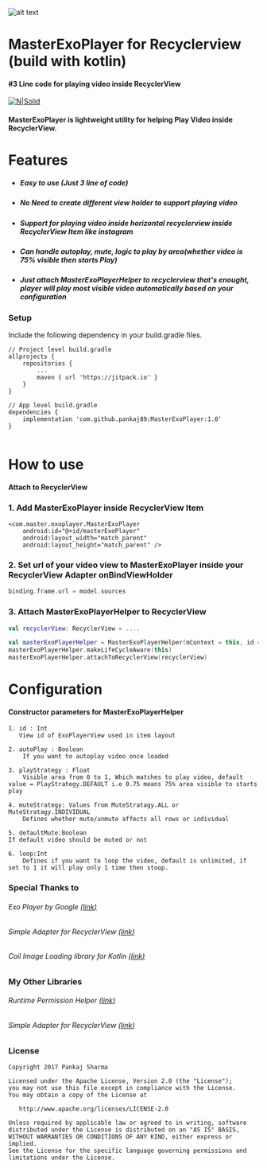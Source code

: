 ![alt text](https://github.com/pankaj89/MasterExoPlayer/blob/master/master_exo_player_banner.svg)

# MasterExoPlayer for Recyclerview (build with kotlin)
####  #3 Line code for playing video inside RecyclerView

[![N|Solid](https://img.shields.io/badge/Android%20Arsenal-Simpler%20Recycler%20View%20Adapter-brightgreen.svg)](https://android-arsenal.com/details/1/5354)

#### MasterExoPlayer is lightweight utility for helping Play Video inside RecyclerView.

# Features
- ##### Easy to use (Just 3 line of code)
- ##### No Need to create different view holder to support playing video
- ##### Support for playing video inside horizontal recyclerview inside RecyclerView Item like instagram
- ##### Can handle autoplay, mute, logic to play by area(whether video is 75% visible then starts Play)
- ##### Just attach MasterExoPlayerHelper to recyclerview that's enought, player will play most visible video automatically based on your configuration

### Setup
Include the following dependency in your build.gradle files.
```
// Project level build.gradle
allprojects {
    repositories {
        ...
        maven { url 'https://jitpack.io' }
    }
}

// App level build.gradle
dependencies {
    implementation 'com.github.pankaj89:MasterExoPlayer:1.0'
}
	
```
# How to use

#### Attach to RecyclerView

### 1. Add MasterExoPlayer inside RecyclerView Item
```
<com.master.exoplayer.MasterExoPlayer
    android:id="@+id/masterExoPlayer"
    android:layout_width="match_parent"
    android:layout_height="match_parent" />
```

### 2. Set url of your video view to MasterExoPlayer inside your RecyclerView Adapter onBindViewHolder
```kotlin
binding.frame.url = model.sources
```

### 3. Attach MasterExoPlayerHelper to RecyclerView
```kotlin
val recyclerView: RecyclerView = ....

val masterExoPlayerHelper = MasterExoPlayerHelper(mContext = this, id = R.id.masterExoPlayer)
masterExoPlayerHelper.makeLifeCycleAware(this)
masterExoPlayerHelper.attachToRecyclerView(recyclerView)

```

# Configuration
#### Constructor parameters for MasterExoPlayerHelper

```
1. id : Int 
   View id of ExoPlayerView used in item layout
```
```
2. autoPlay : Boolean 
    If you want to autoplay video once loaded
```
```
3. playStrategy : Float 
    Visible area from 0 to 1, Which matches to play video, default value = PlayStrategy.DEFAULT i.e 0.75 means 75% area visible to starts play
```
```
4. muteStrategy: Values from MuteStratagy.ALL or MuteStratagy.INDIVIDUAL 
    Defines whether mute/unmute affects all rows or individual
```
```
5. defaultMute:Boolean 
If default video should be muted or not
```
```
6. loop:Int 
    Defines if you want to loop the video, default is unlimited, if set to 1 it will play only 1 time then stoop.
```

### Special Thanks to
###### Exo Player by Google [(<u><i>link</i></u>)](https://github.com/google/ExoPlayer)
###### Simple Adapter for RecyclerView [(<u><i>link</i></u>)](https://github.com/pankaj89/SimpleAdapter)
###### Coil Image Loading library for Kotlin [(<u><i>link</i></u>)](https://github.com/coil-kt/coil)

### My Other Libraries
###### Runtime Permission Helper [(<u><i>link</i></u>)](https://github.com/google/ExoPlayer)
###### Simple Adapter for RecyclerView [(<u><i>link</i></u>)](https://github.com/pankaj89/PermissionHelper)
### License
```
Copyright 2017 Pankaj Sharma

Licensed under the Apache License, Version 2.0 (the "License");
you may not use this file except in compliance with the License.
You may obtain a copy of the License at

   http://www.apache.org/licenses/LICENSE-2.0

Unless required by applicable law or agreed to in writing, software
distributed under the License is distributed on an "AS IS" BASIS,
WITHOUT WARRANTIES OR CONDITIONS OF ANY KIND, either express or implied.
See the License for the specific language governing permissions and
limitations under the License.
```
